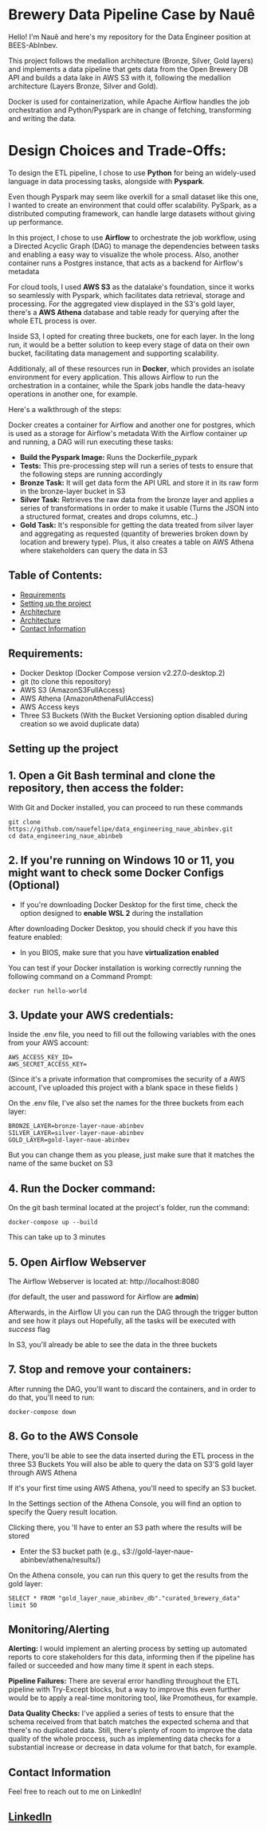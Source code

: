 # Brewery Data Pipeline Case by Nauê

Hello! I'm Nauê and here's my repository for the Data Engineer position at BEES-AbInbev. 

This project follows the medallion architecture (Bronze, Silver, Gold layers) and implements a data pipeline that gets data from the Open Brewery DB API and builds a data lake in AWS S3 with it, following the medallion architecture (Layers Bronze, Silver and Gold).

Docker is used for containerization, while Apache Airflow handles the job orchestration and Python/Pyspark are in change of fetching, transforming and writing the data. 

# Design Choices and Trade-Offs:
To design the ETL pipeline, I chose to use **Python** for being an widely-used language in data processing tasks, alongside with **Pyspark**. 

Even though Pyspark may seem like overkill for a small dataset like this one, I wanted to create an environment that could offer scalability. PySpark, as a distributed computing framework, can handle large datasets without giving up performance.

In this project, I chose to use **Airflow** to orchestrate the job workflow, using a Directed Acyclic Graph (DAG) to manage the dependencies between tasks and enabling a easy way to visualize the whole process. Also, another container runs a Postgres instance, that acts as a backend for Airflow's metadata

For cloud tools, I used **AWS S3** as the datalake's foundation, since it works so seamlessly with Pyspark, which facilitates data retrieval, storage and processing. For the aggregated view displayed in the S3's gold layer, there's a **AWS Athena** database and table ready for querying after the whole ETL process is over. 

Inside S3, I opted for creating three buckets, one for each layer. In the long run, it would be a better solution to keep every stage of data on their own bucket, facilitating data management and supporting scalability.

Additionaly, all of these resources run in **Docker**, which provides an isolate environment for every application.
This allows Airflow to run the orchestration in a container, while the Spark jobs handle the data-heavy operations in another one, for example.

Here's a walkthrough of the steps:

Docker creates a container for Airflow and another one for postgres, which is used as a storage for Airflow's metadata
With the Airflow container up and running, a DAG will run executing these tasks:

- **Build the Pyspark Image:** Runs the Dockerfile_pypark
- **Tests:** This pre-processing step will run a series of tests to ensure that the following steps are running accordingly
- **Bronze Task:** It will get data form the API URL and store it in its raw form in the bronze-layer bucket in S3
- **Silver Task:** Retrieves the raw data from the bronze layer and applies a series of transformations in order to make it usable (Turns the JSON into a structured format, creates and drops columns, etc..)
- **Gold Task:** It's responsible for getting the data treated from silver layer and aggregating as requested (quantity of breweries broken down by location and brewery type). Plus, it also creates a table on AWS Athena where stakeholders can query the data in S3 

## Table of Contents:
- [Requirements](#requirements)
- [Setting up the project](#setting-up-the-project)
- [Architecture](#architecture)
- [Architecture](#monitoring/alerting)
- [Contact Information](#contact-information)

## Requirements:
- Docker Desktop (Docker Compose version v2.27.0-desktop.2)
- git (to clone this repository)
- AWS S3 (AmazonS3FullAccess)
- AWS Athena (AmazonAthenaFullAccess)
- AWS Access keys
- Three S3 Buckets (With the Bucket Versioning option disabled during creation so we avoid duplicate data)

## Setting up the project

## 1. Open a Git Bash terminal and clone the repository, then access the folder:
With Git and Docker installed, you can proceed to run these commands
```
git clone https://github.com/nauefelipe/data_engineering_naue_abinbev.git
cd data_engineering_naue_abinbeb
```

## 2. If you're running on Windows 10 or 11, you might want to check some Docker Configs (Optional)
- If you're downloading Docker Desktop for the first time, check the option designed to **enable WSL 2** during the installation

After downloading Docker Desktop, you should check if you have this feature enabled:
- In you BIOS, make sure that you have **virtualization enabled**

You can test if your Docker installation is working correctly running the following command on a Command Prompt:
```
docker run hello-world
```

## 3. Update your AWS credentials:
Inside the .env file, you need to fill out the following variables with the ones from your AWS account: 
```
AWS_ACCESS_KEY_ID=
AWS_SECRET_ACCESS_KEY=
```
(Since it's a private information that compromises the security of a AWS account, I've uploaded this project with a blank space in these fields )

On the .env file, I've also set the names for the three buckets from each layer:
```
BRONZE_LAYER=bronze-layer-naue-abinbev
SILVER_LAYER=silver-layer-naue-abinbev
GOLD_LAYER=gold-layer-naue-abinbev
```
But you can change them as you please, just make sure that it matches the name of the same bucket on S3

## 4. Run the Docker command:
On the git bash terminal located at the project's folder, run the command:
```
docker-compose up --build
```
This can take up to 3 minutes 

## 5. Open Airflow Webserver
The Airflow Webserver is located at: http://localhost:8080

(for default, the user and password for Airflow are **admin**)

Afterwards, in the Airflow UI you can run the DAG through the trigger button and see how it plays out 
Hopefully, all the tasks will be executed with *success* flag

In S3, you'll already be able to see the data in the three buckets

## 7. Stop and remove your containers:
After running the DAG, you'll want to discard the containers, and in order to do that, you'll need to run: 
```
docker-compose down
```

## 8. Go to the AWS Console
There, you'll be able to see the data inserted during the ETL process in the three S3 Buckets
You will also be able to query the data on S3'S gold layer through AWS Athena

If it's your first time using AWS Athena, you'll need to specify an S3 bucket. 

In the Settings section of the Athena Console, you will find an option to specify the Query result location. 

Clicking there, you 'll have to enter an S3 path where the results will be stored
- Enter the S3 bucket path (e.g., s3://gold-layer-naue-abinbev/athena/results/)

On the Athena console, you can run this query to get the results from the gold layer: 
```
SELECT * FROM "gold_layer_naue_abinbev_db"."curated_brewery_data" limit 50 
```


## Monitoring/Alerting

**Alerting:** I would implement an alerting process by setting up automated reports to core stakeholders for this data, informing then if the pipeline has failed or succeeded and how many time it spent in each steps.

**Pipeline Failures:** There are several error handling throughout the ETL pipeline with Try-Except blocks, but a way to improve this even further would be to apply a real-time monitoring tool, like Promotheus, for example.

**Data Quality Checks:** I've applied a series of tests to ensure that the schema received from that batch matches the expected schema and that there's no duplicated data. Still, there's plenty of room to improve the data quality of the whole proccess, such as implementing data checks for a substantial increase or decrease in data volume for that batch, for example. 

## Contact Information
Feel free to reach out to me on LinkedIn!

## [LinkedIn](https://www.linkedin.com/in/nauefelipe/) ##
